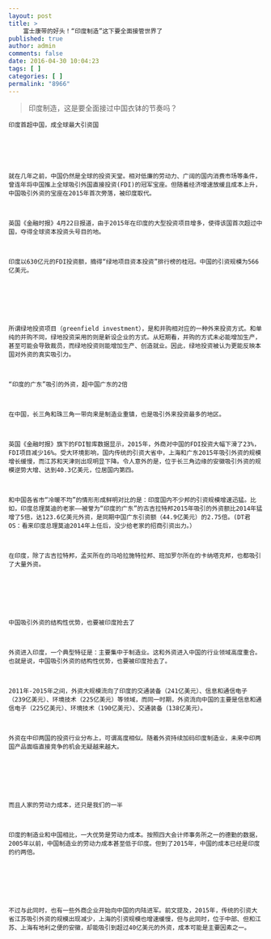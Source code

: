 ```yaml
---
layout: post
title: >
    富士康带的好头！“印度制造”这下要全面接管世界了
published: true
author: admin
comments: false
date: 2016-04-30 10:04:23
tags: [ ]
categories: [ ]
permalink: "8966"
---
```

> 印度制造，这是要全面接过中国衣钵的节奏吗？


  
    
  
  
  
    印度首超中国，成全球最大引资国
  
  
  
  
  
  
    就在几年之前，中国仍然是全球的投资天堂。相对低廉的劳动力、广阔的国内消费市场等条件，曾连年将中国推上全球吸引外国直接投资(FDI)的冠军宝座。但随着经济增速放缓且成本上升，中国吸引外资的宝座在2015年首次旁落，被印度取代。
  
  
  
    英国《金融时报》4月22日报道，由于2015年在印度的大型投资项目增多，使得该国首次超过中国，夺得全球资本投资头号目的地。
  
  
  
    印度以630亿元的FDI投资额，摘得“绿地项目资本投资”排行榜的桂冠。中国的引资规模为566亿美元。
  
  
  
    
  
  
  
    所谓绿地投资项目（greenfield investment），是和并购相对应的一种外来投资方式。和单纯的并购不同，绿地投资采用的则是新设企业的方式。从短期看，并购的方式未必能增加生产，甚至可能会导致裁员，而绿地投资则能增加生产、创造就业。因此，绿地投资被认为更能反映本国对外资的真实吸引力。
  
  
  
    “印度的广东”吸引的外资，超中国广东的2倍
  
  
  
    在中国，长三角和珠三角一带向来是制造业重镇，也是吸引外来投资最多的地区。
  
  
  
    英国《金融时报》旗下的FDI智库数据显示，2015年，外商对中国的FDI投资大幅下滑了23%，FDI项目减少16%。受大环境影响，国内传统的引资大省中，上海和广东2015年吸引外资的规模增长缓慢，而江苏和天津则出现明显下降。令人意外的是，位于长三角边缘的安徽吸引外资的规模逆势大增、达到40.3亿美元，位居国内第四。
  
  
  
    和中国各省市“冷暖不均”的情形形成鲜明对比的是：印度国内不少邦的引资规模增速迅猛。比如，印度总理莫迪的老家——被誉为“印度的广东”的古吉拉特邦2015年吸引的外资额比2014年猛增了5倍，达123.6亿美元外资，是同期中国广东引资额（44.9亿美元）的2.75倍。(DT君OS：看来印度总理莫迪2014年上任后，没少给老家的招商引资出力。）
  
  
  
    在印度，除了古吉拉特邦，孟买所在的马哈拉施特拉邦、班加罗尔所在的卡纳塔克邦，也都吸引了大量外资。
  
  
  
    
  
  
  
    中国吸引外资的结构性优势，也要被印度抢去了
  
  
  
    外资进入印度，一个典型特征是：主要集中于制造业。这和外资进入中国的行业领域高度重合。也就是说，中国吸引外资的结构性优势，也要被印度抢去了。
  
  
  
    2011年-2015年之间，外资大规模流向了印度的交通装备（241亿美元）、信息和通信电子（239亿美元）、环境技术（225亿美元）等领域，而同一时期，外资流向中国的主要是信息和通信电子（225亿美元）、环境技术（190亿美元）、交通装备（138亿美元）。
  
  
  
    外资在中印两国的投资行业分布上，可谓高度相似。随着外资持续加码印度制造业，未来中印两国产品面临直接竞争的机会无疑越来越大。
  
  
  
    
  
  
  
    而且人家的劳动力成本，还只是我们的一半
  
  
  
    印度的制造业和中国相比，一大优势是劳动力成本。按照四大会计师事务所之一的德勤的数据，2005年以前，中国制造业的劳动力成本甚至低于印度。但到了2015年，中国的成本已经是印度的约两倍。
  
  
  
    
  
  
  
    不过与此同时，也有一些外商企业开始向中国的内陆进军。前文提及，2015年，传统的引资大省江苏吸引外资的规模出现减少，上海的引资规模也增速缓慢，但与此同时，位于中部、但和江苏、上海有地利之便的安徽，却能吸引到超过40亿美元的外资，成本可能是主要因素之一。
  
